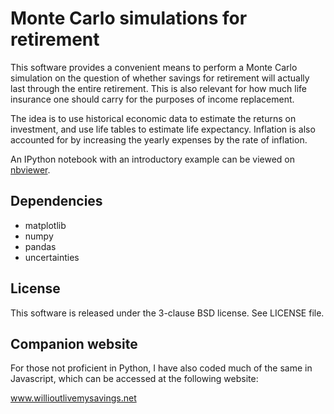 # Monte Carlo simulations for retirement

This software provides a convenient means to perform
a Monte Carlo simulation on the question of whether 
savings for retirement will actually last through 
the entire retirement. This is also relevant for how 
much life insurance one should carry for the purposes
of income replacement.

The idea is to use historical economic data to estimate the
returns on investment, and use life tables to estimate life
expectancy. Inflation is also accounted for by increasing the
yearly expenses by the rate of inflation.

An IPython notebook with an introductory example can be viewed on 
[nbviewer](http://nbviewer.ipython.org/github/jhykes/retirement-mc/blob/master/retirement_mc.ipynb).

## Dependencies

   * matplotlib
   * numpy
   * pandas
   * uncertainties

## License

This software is released under the 3-clause BSD license.
See LICENSE file.

## Companion website

For those not proficient in Python, I have also coded much of the
same in Javascript, which can be accessed at the following website:

www.willioutlivemysavings.net
